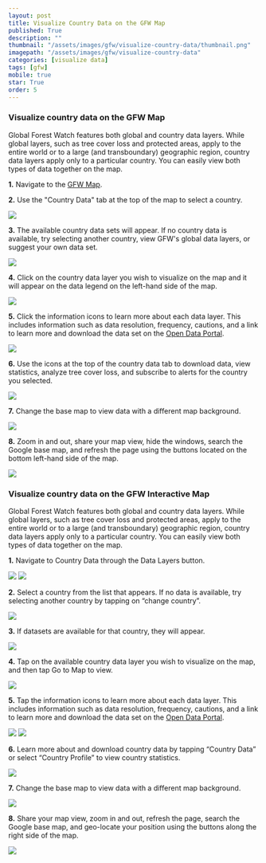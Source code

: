 ```yaml
---
layout: post
title: Visualize Country Data on the GFW Map
published: True
description: ""
thumbnail: "/assets/images/gfw/visualize-country-data/thumbnail.png"
imagepath: "/assets/images/gfw/visualize-country-data"
categories: [visualize data]
tags: [gfw]
mobile: true
star: True
order: 5
---
```





<div id="desktopContent" class="content">
  <h3>Visualize country data on the GFW Map</h3>
  <p>Global Forest Watch features both global and country data layers. While global layers, such as tree cover loss and protected areas, apply to the entire world or to a large (and transboundary) geographic region, country data layers apply only to a particular country. You can easily view both types of data together on the map.</p>
  <p><strong>1.</strong> Navigate to the <a href="/map" target="_blank">GFW Map</a>.</p>
  <p><strong>2.</strong> Use the "Country Data" tab at the top of the map to select a country.</p>
  <p><img src="{{site.sub_url}}{{page.imagepath}}/desktop/Image_A.png"/></p>
  <p><strong>3.</strong> The available country data sets will appear. If no country data is available, try selecting another country, view GFW's global data layers, or suggest your own data set.</p>
  <p><img src="{{site.sub_url}}{{page.imagepath}}/desktop/Image_B.png"/></p>
  <p><strong>4.</strong> Click on the country data layer you wish to visualize on the map and it will appear on the data legend on the left-hand side of the map.</p>
  <p><img src="{{site.sub_url}}{{page.imagepath}}/desktop/Image_C.png"/></p>
  <p><strong>5.</strong> Click the information icons to learn more about each data layer. This includes information such as data resolution, frequency, cautions, and a link to learn more and download the data set on the <a href="http://data.globalforestwatch.org/" target="_blank">Open Data Portal</a>.</p>
  <p><img src="{{site.sub_url}}{{page.imagepath}}/desktop/desktop5.png"/></p>
  <p><strong>6.</strong> Use the icons at the top of the country data tab to download data, view statistics, analyze tree cover loss, and subscribe to alerts for the country you selected.</p>
  <p><img src="{{site.sub_url}}{{page.imagepath}}/desktop/Image_D.png"/></p>
  <p><strong>7.</strong> Change the base map to view data with a different map background.</p>
  <p><img src="{{site.sub_url}}{{page.imagepath}}/desktop/Image_E.png"/></p>
  <p><strong>8.</strong> Zoom in and out, share your map view, hide the windows, search the Google base map, and refresh the page using the buttons located on the bottom left-hand side of the map.</p>
  <p><img src="{{site.sub_url}}{{page.imagepath}}/desktop/Image_F.png"/></p>
</div>








<div id="mobileContent" class="content">
  <h3>Visualize country data on the GFW Interactive Map</h3>
  <p>Global Forest Watch features both global and country data layers. While global layers, such as tree cover loss and protected areas, apply to the entire world or to a large (and transboundary) geographic region, country data layers apply only to a particular country. You can easily view both types of data together on the map.</p>
  <p><strong>1.</strong> Navigate to Country Data through the Data Layers button.</p>
  <div class="image-grid-mobile">
    <img src="{{site.sub_url}}{{page.imagepath}}/mobile/mobile1.png"/>
    <img src="{{site.sub_url}}{{page.imagepath}}/mobile/mobile2.png"/>
  </div>
  <p><strong>2.</strong> Select a country from the list that appears. If no data is available, try selecting another country by tapping on “change country”.</p>
  <p><img src="{{site.sub_url}}{{page.imagepath}}/mobile/mobile3.png"/></p>
  <p><strong>3.</strong> If datasets are available for that country, they will appear.</p>
  <p><img src="{{site.sub_url}}{{page.imagepath}}/mobile/mobile4.png"/></p>
  <p><strong>4.</strong> Tap on the available country data layer you wish to visualize on the map, and then tap Go to Map to view.</p>
  <p><img src="{{site.sub_url}}{{page.imagepath}}/mobile/mobile5.png"/></p>
  <p><strong>5.</strong> Tap the information icons to learn more about each data layer. This includes information such as data resolution, frequency, cautions, and a link to learn more and download the data set on the <a href="http://data.globalforestwatch.org/" target="_blank">Open Data Portal</a>.</p>
  <div class="image-grid-mobile">
    <img src="{{site.sub_url}}{{page.imagepath}}/mobile/mobile6.png"/>
    <img src="{{site.sub_url}}{{page.imagepath}}/mobile/mobile7.png"/>
  </div>
  <p><strong>6.</strong> Learn more about and download country data by tapping “Country Data” or select “Country Profile” to view country statistics.</p>
  <p><img src="{{site.sub_url}}{{page.imagepath}}/mobile/mobile8.png"/></p>
  <p><strong>7.</strong> Change the base map to view data with a different map background.</p>
  <p><img src="{{site.sub_url}}{{page.imagepath}}/mobile/mobile9.png"/></p>
  <p><strong>8.</strong> Share your map view, zoom in and out, refresh the page, search the Google base map, and geo-locate your position using the buttons along the right side of the map.</p>
  <p><img src="{{site.sub_url}}{{page.imagepath}}/mobile/mobile10.png"/></p>
</div>

